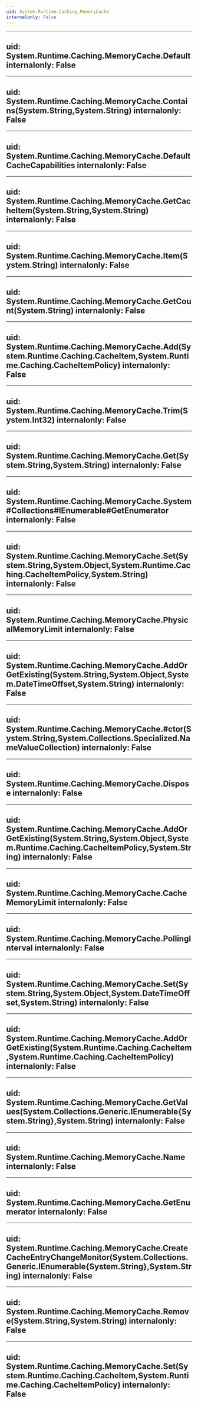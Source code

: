 ```yaml
---
uid: System.Runtime.Caching.MemoryCache
internalonly: False
---
```


---
uid: System.Runtime.Caching.MemoryCache.Default
internalonly: False
---

---
uid: System.Runtime.Caching.MemoryCache.Contains(System.String,System.String)
internalonly: False
---

---
uid: System.Runtime.Caching.MemoryCache.DefaultCacheCapabilities
internalonly: False
---

---
uid: System.Runtime.Caching.MemoryCache.GetCacheItem(System.String,System.String)
internalonly: False
---

---
uid: System.Runtime.Caching.MemoryCache.Item(System.String)
internalonly: False
---

---
uid: System.Runtime.Caching.MemoryCache.GetCount(System.String)
internalonly: False
---

---
uid: System.Runtime.Caching.MemoryCache.Add(System.Runtime.Caching.CacheItem,System.Runtime.Caching.CacheItemPolicy)
internalonly: False
---

---
uid: System.Runtime.Caching.MemoryCache.Trim(System.Int32)
internalonly: False
---

---
uid: System.Runtime.Caching.MemoryCache.Get(System.String,System.String)
internalonly: False
---

---
uid: System.Runtime.Caching.MemoryCache.System#Collections#IEnumerable#GetEnumerator
internalonly: False
---

---
uid: System.Runtime.Caching.MemoryCache.Set(System.String,System.Object,System.Runtime.Caching.CacheItemPolicy,System.String)
internalonly: False
---

---
uid: System.Runtime.Caching.MemoryCache.PhysicalMemoryLimit
internalonly: False
---

---
uid: System.Runtime.Caching.MemoryCache.AddOrGetExisting(System.String,System.Object,System.DateTimeOffset,System.String)
internalonly: False
---

---
uid: System.Runtime.Caching.MemoryCache.#ctor(System.String,System.Collections.Specialized.NameValueCollection)
internalonly: False
---

---
uid: System.Runtime.Caching.MemoryCache.Dispose
internalonly: False
---

---
uid: System.Runtime.Caching.MemoryCache.AddOrGetExisting(System.String,System.Object,System.Runtime.Caching.CacheItemPolicy,System.String)
internalonly: False
---

---
uid: System.Runtime.Caching.MemoryCache.CacheMemoryLimit
internalonly: False
---

---
uid: System.Runtime.Caching.MemoryCache.PollingInterval
internalonly: False
---

---
uid: System.Runtime.Caching.MemoryCache.Set(System.String,System.Object,System.DateTimeOffset,System.String)
internalonly: False
---

---
uid: System.Runtime.Caching.MemoryCache.AddOrGetExisting(System.Runtime.Caching.CacheItem,System.Runtime.Caching.CacheItemPolicy)
internalonly: False
---

---
uid: System.Runtime.Caching.MemoryCache.GetValues(System.Collections.Generic.IEnumerable{System.String},System.String)
internalonly: False
---

---
uid: System.Runtime.Caching.MemoryCache.Name
internalonly: False
---

---
uid: System.Runtime.Caching.MemoryCache.GetEnumerator
internalonly: False
---

---
uid: System.Runtime.Caching.MemoryCache.CreateCacheEntryChangeMonitor(System.Collections.Generic.IEnumerable{System.String},System.String)
internalonly: False
---

---
uid: System.Runtime.Caching.MemoryCache.Remove(System.String,System.String)
internalonly: False
---

---
uid: System.Runtime.Caching.MemoryCache.Set(System.Runtime.Caching.CacheItem,System.Runtime.Caching.CacheItemPolicy)
internalonly: False
---
